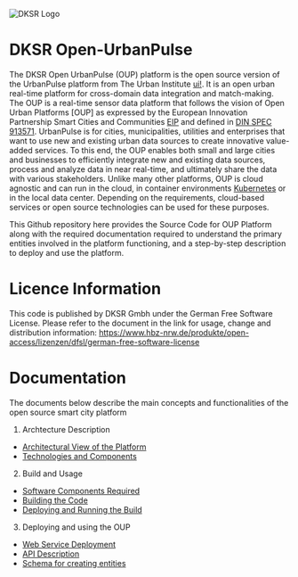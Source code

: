 ![DKSR Logo](https://github.com/DKSR-Data-Competence-for-Cities-Regions/Pictures-Repo/blob/b40514afd5b5128d1a5cbd8db4b0389ac67ccfb4/DKSR%20logo.png)

# DKSR Open-UrbanPulse
The DKSR Open UrbanPulse (OUP) platform is the open source version of the UrbanPulse platform from The Urban Institute [ui!](https://www.ui.city/en/). It is an open urban real-time platform for cross-domain data integration and match-making. The OUP is a real-time sensor data platform that follows the vision of Open Urban Platforms [OUP] as expressed by the European Innovation Partnership Smart Cities and Communities [EIP](https://e3p.jrc.ec.europa.eu/articles/european-innovation-partnership-smart-cities-and-communities) and defined in [DIN SPEC 913571](https://www.beuth.de/en/technical-rule/din-spec-91357/281077528). UrbanPulse is for cities, municipalities, utilities and enterprises that want to use new and existing urban data sources to create innovative value-added services. To this end, the OUP enables both small and large cities and businesses to efficiently integrate new and existing data sources, process and analyze data in near real-time, and ultimately share the data with various stakeholders. Unlike many other platforms, OUP is cloud agnostic and can run in the cloud, in container environments [Kubernetes](https://kubernetes.io/) or in the local data center. Depending on the requirements, cloud-based services or open source technologies can be used for these purposes.

This Github repository here provides the Source Code for OUP Platform along with the required documentation required to understand the primary entities involved in the platform functioning, and a step-by-step description to deploy and use the platform.


# Licence Information
This code is published by DKSR Gmbh under the German Free Software License. Please refer to the document in the link for usage, change and distribution information:
https://www.hbz-nrw.de/produkte/open-access/lizenzen/dfsl/german-free-software-license

# Documentation 
The documents below describe the main concepts and functionalities of the open source smart city platform 



1. Archtecture Description
 * [Architectural View of the Platform](https://github.com/DKSR-Data-Competence-for-Cities-Regions/DKSR-Open-UrbanPulse/wiki/Architectural-View-of-the-Platform) 
 * [Technologies and Components](https://github.com/DKSR-Data-Competence-for-Cities-Regions/DKSR-Open-UrbanPulse/wiki/Technologies-and-Components)

2. Build and Usage
 * [Software Components Required](https://github.com/DKSR-Data-Competence-for-Cities-Regions/DKSR-Open-UrbanPulse/wiki/Software-Components-Required)
 * [Building the Code](https://www.ui.city/en/)
 * [Deploying and Running the Build](https://github.com/DKSR-Data-Competence-for-Cities-Regions/DKSR-Open-UrbanPulse/wiki/Deploying-and-Running-the-Build)
3. Deploying and using the OUP
 * [Web Service Deployment](https://www.ui.city/en/)
 * [API Description](https://www.ui.city/en/)
 * [Schema for creating entities](https://www.ui.city/en/)

